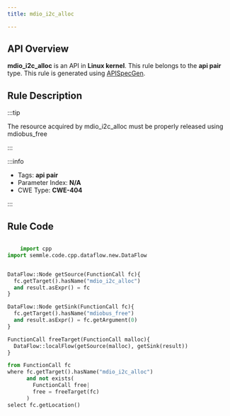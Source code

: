 ```yaml
---
title: mdio_i2c_alloc

---
```



## API Overview
**mdio_i2c_alloc** is an API in **Linux kernel**. This rule belongs to the **api pair** type. This rule is generated using [APISpecGen](../../tools/APISpecGen).
## Rule Description

:::tip

The resource acquired by mdio_i2c_alloc must be properly released using mdiobus_free

:::

:::info

- Tags: **api pair**
- Parameter Index: **N/A**
- CWE Type: **CWE-404**

:::

## Rule Code
```python

    import cpp
import semmle.code.cpp.dataflow.new.DataFlow


DataFlow::Node getSource(FunctionCall fc){
  fc.getTarget().hasName("mdio_i2c_alloc")
  and result.asExpr() = fc
}

DataFlow::Node getSink(FunctionCall fc){
  fc.getTarget().hasName("mdiobus_free")
  and result.asExpr() = fc.getArgument(0)
}

FunctionCall freeTarget(FunctionCall malloc){
  DataFlow::localFlow(getSource(malloc), getSink(result))
}

from FunctionCall fc
where fc.getTarget().hasName("mdio_i2c_alloc")
      and not exists(
        FunctionCall free| 
        free = freeTarget(fc)
      )
select fc.getLocation()

    
```